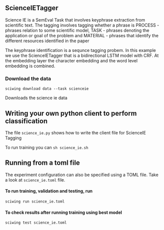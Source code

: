 ScienceIETagger 
-----------------

Science IE is a SemEval Task that involves keyphrase extraction 
from scientific text. The tagging involves tagging whether a phrase is PROCESS - 
phrases relation to some scientific model, TASK - phrases denoting the application or goal 
of the problem and MATERIAL - phrases that identify the different resources identified in the paper

The keyphrase identification is a sequnce tagging probem.
In this example we use the ScienceIETagger that is a bidirectional LSTM model with CRF. 
At the embedding layer the character embedding and the word level embedding is combined.

### Download the data 

``sciwing download data --task scienceie``

Downloads the science ie data 

## Writing your own python client to perform classification 
The file `science_ie.py` shows how to write the client file for ScienceIE Tagging

To run training you can 
`sh science_ie.sh`

## Running from a toml file 
The experiment configuration can also be specified using a TOML file. Take a look 
at `science_ie.toml` file. 

#### To run training, validation and testing, run 

`sciwing run science_ie.toml`

#### To check results after running training using best model 

``sciwing test science_ie.toml``
